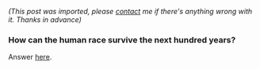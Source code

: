*(This post was imported, please [contact](/#/contact) me if there's anything wrong with it. Thanks in advance)*

<div class="entry-body">
<h3>How can the human race survive the next hundred years?</h3>
<p>
	Answer <a href="http://answers.yahoo.com/question/;_ylt=AgJAJL_3hBBb_iLTs3ftTmUjzKIX?qid=20060704195516AAnrdOD">here</a>.
</p>
</div>
